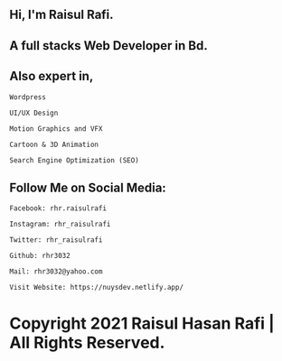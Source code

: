 ## Hi, I'm Raisul Rafi.
## A full stacks Web Developer in Bd.

## Also expert in,

    Wordpress
	
	UI/UX Design
	
	Motion Graphics and VFX
	
	Cartoon & 3D Animation
	
	Search Engine Optimization (SEO) 





## Follow Me on Social Media:

	Facebook: rhr.raisulrafi
	
	Instagram: rhr_raisulrafi
	
	Twitter: rhr_raisulrafi
	
	Github: rhr3032
	
	Mail: rhr3032@yahoo.com

	Visit Website: https://nuysdev.netlify.app/



# Copyright 2021 Raisul Hasan Rafi | All Rights Reserved.

